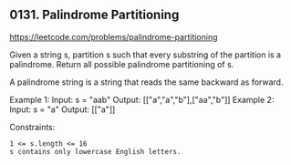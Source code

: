 ## 0131. Palindrome Partitioning

https://leetcode.com/problems/palindrome-partitioning

Given a string s, partition s such that every substring of the partition is a palindrome. Return all possible palindrome partitioning of s.

A palindrome string is a string that reads the same backward as forward.

Example 1:
Input: s = "aab"
Output: [["a","a","b"],["aa","b"]]
Example 2:
Input: s = "a"
Output: [["a"]]

Constraints:

    1 <= s.length <= 16
    s contains only lowercase English letters.
